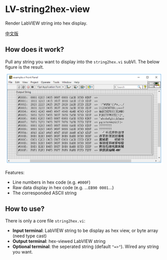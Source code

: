 LV-string2hex-view
==

Render LabVIEW string into hex display. 

[中文版](README_chi.md)

## How does it work?

Pull any string you want to display into the `string2hex.vi` subVI. The below figure is the result.

![](example_screen.png)

Features: 

- Line numbers in hex code (e.g. `#000F`)
- Raw data display in hex code (e.g. ...`EB90 0001`...)
- The corresponded ASCII string

## How to use?

There is only a core file `string2hex.vi`:

- **Input terminal**: LabVIEW string to be display as hex view, or byte array (need type cast)
- **Output terminal**: hex-viewed LabVIEW string
- **Optional terminal**: the seperated string (default `"=>"`). Wired any string you want. 
